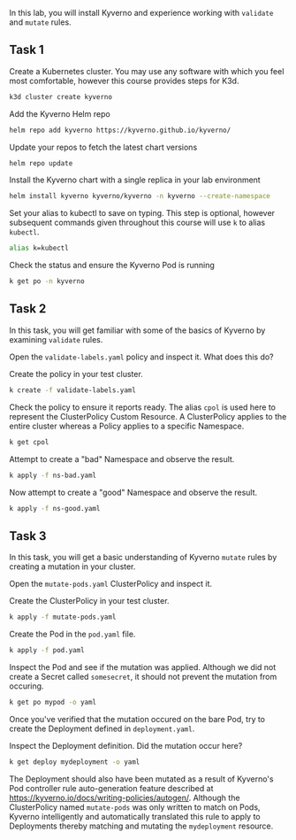 In this lab, you will install Kyverno and experience working with `validate` and `mutate` rules.

## Task 1

Create a Kubernetes cluster. You may use any software with which you feel most comfortable, however this course
provides steps for K3d.

```sh
k3d cluster create kyverno
```

Add the Kyverno Helm repo

```sh
helm repo add kyverno https://kyverno.github.io/kyverno/
```

Update your repos to fetch the latest chart versions

```sh
helm repo update
```

Install the Kyverno chart with a single replica in your lab environment

```sh
helm install kyverno kyverno/kyverno -n kyverno --create-namespace
```

Set your alias to kubectl to save on typing. This step is optional, however
subsequent commands given throughout this course will use `k` to alias `kubectl`.

```sh
alias k=kubectl
```

Check the status and ensure the Kyverno Pod is running

```sh
k get po -n kyverno
```

## Task 2

In this task, you will get familiar with some of the basics of Kyverno by
examining `validate` rules.

Open the `validate-labels.yaml` policy and inspect it. What does this do?

Create the policy in your test cluster.

```sh
k create -f validate-labels.yaml
```

Check the policy to ensure it reports ready. The alias `cpol` is used here to represent the ClusterPolicy Custom Resource.
A ClusterPolicy applies to the entire cluster whereas a Policy applies to a specific Namespace.

```sh
k get cpol
```

Attempt to create a "bad" Namespace and observe the result.

```sh
k apply -f ns-bad.yaml
```

Now attempt to create a "good" Namespace and observe the result.

```sh
k apply -f ns-good.yaml
```


## Task 3

In this task, you will get a basic understanding of Kyverno `mutate` rules by creating a mutation in your cluster.

Open the `mutate-pods.yaml` ClusterPolicy and inspect it.

Create the ClusterPolicy in your test cluster.

```sh
k apply -f mutate-pods.yaml
```

Create the Pod in the `pod.yaml` file.

```sh
k apply -f pod.yaml
```

Inspect the Pod and see if the mutation was applied. Although we did not create a Secret called `somesecret`, it should not prevent the mutation from occuring.

```sh
k get po mypod -o yaml
```

Once you've verified that the mutation occured on the bare Pod, try to create the Deployment defined in `deployment.yaml`.

Inspect the Deployment definition. Did the mutation occur here?

```sh
k get deploy mydeployment -o yaml
```

The Deployment should also have been mutated as a result of Kyverno's Pod controller rule auto-generation feature described at https://kyverno.io/docs/writing-policies/autogen/. Although the ClusterPolicy named `mutate-pods` was only written to match on Pods, Kyverno intelligently and automatically translated this rule to apply to Deployments thereby matching and mutating the `mydeployment` resource.

